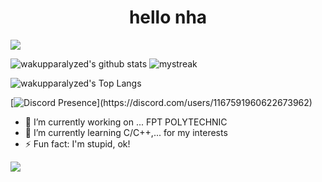 <h1 align="center">hello nha</h1>

<a href="https://www.youtube.com/watch?v=dQw4w9WgXcQ"><img src="https://user-images.githubusercontent.com/73097560/115834477-dbab4500-a447-11eb-908a-139a6edaec5c.gif"></a>

![wakupparalyzed's github stats](https://github-readme-stats.vercel.app/api?username=wakupparalyzed&show_icons=true&theme=tokyonight)
<img src="https://github-readme-streak-stats.herokuapp.com/?user=wakupparalyzed&theme=tokyonight" alt="mystreak"/>

![wakupparalyzed's Top Langs](https://github-readme-stats.vercel.app/api/top-langs/?username=wakupparalyzed&theme=tokyonight&layout=compact)

[![Discord Presence](https://lanyard-profile-readme.vercel.app/api/1167591960622673962?theme=dark&bg=6b6e58&animated=false&hideDiscrim=true&borderRadius=30px&idleMessage=Do%20I%20detect%20a%20hint%20of,%20uh,%20jealousy?)](https://discord.com/users/1167591960622673962)

- 🔭 I’m currently working on ... FPT POLYTECHNIC
- 🌱 I’m currently learning C/C++,... for my interests
- ⚡ Fun fact: I'm stupid, ok!

<a href="https://www.youtube.com/watch?v=dQw4w9WgXcQ"><img src="https://user-images.githubusercontent.com/73097560/115834477-dbab4500-a447-11eb-908a-139a6edaec5c.gif"></a>
